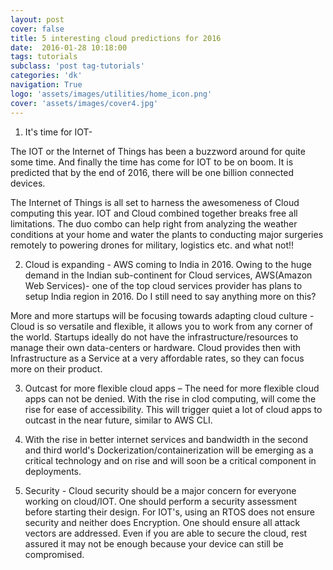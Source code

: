 ```yaml
---
layout: post
cover: false
title: 5 interesting cloud predictions for 2016
date:  2016-01-28 10:18:00
tags: tutorials
subclass: 'post tag-tutorials'
categories: 'dk'
navigation: True
logo: 'assets/images/utilities/home_icon.png'
cover: 'assets/images/cover4.jpg'
---
```


1. It's time for IOT-

The IOT or the Internet of Things has been a buzzword around for quite some time. And finally the time has come for IOT to be on boom. It is predicted that by the end of 2016, there will be one billion connected devices.

The Internet of Things is all set to harness the awesomeness of Cloud computing this year. IOT and Cloud combined together breaks free all limitations. The duo combo can help right from analyzing the weather conditions at your home and water the plants to conducting major surgeries remotely to powering drones for military, logistics etc. and what not!!

2. Cloud is expanding - AWS coming to India in 2016. Owing to the huge demand in the Indian sub-continent for Cloud services, AWS(Amazon Web Services)- one of the top cloud services provider has plans to setup India region in 2016. Do I still need to say anything more on this?

More and more startups will be focusing towards adapting cloud culture - Cloud is so versatile and flexible, it allows you to work from any corner of the world. Startups ideally do not have the infrastructure/resources to manage their own data-centers or hardware. Cloud provides then with Infrastructure as a Service at a very affordable rates, so they can focus more on their product.

3. Outcast for more flexible cloud apps – The need for more flexible cloud apps can not be denied. With the rise in clod computing, will come the rise for ease of accessibility. This will trigger quiet a lot of cloud apps to outcast in the near future, similar to AWS CLI.

4. With the rise in better internet services and bandwidth in the second and third world's Dockerization/containerization will be emerging as a critical technology and on rise and will soon be a critical component in deployments.

5. Security - Cloud security should be a major concern for everyone working on cloud/IOT. One should perform a security assessment before starting their design. For IOT's, using an RTOS does not ensure security and neither does Encryption. One should ensure all attack vectors are addressed. Even if you are able to secure the cloud, rest assured it may not be enough because your device can still be compromised.